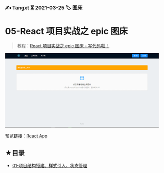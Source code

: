 ### ✍️ Tangxt ⏳ 2021-03-25 🏷️ 图床

# 05-React 项目实战之 epic 图床

> 教程：[React 项目实战之 epic 图床 - 写代码啦！](https://xiedaimala.com/courses/ac836073-90be-495d-a9ee-946364d6612a/random/484bfa8cc2#/common)

![效果](assets/img/2021-03-25-16-28-27.png)

预览链接：[React App](https://jirengu.github.io/epic/#/)

## ★目录

- [01-项目结构搭建、样式引入、状态管理](./01.md)








